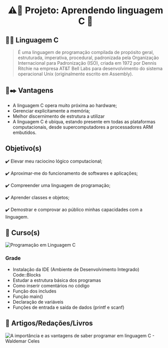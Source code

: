 <h1 align="center">⚠️🚧 Projeto: Aprendendo linguagem C 🚀</h1> 

## :dart::mag_right: Linguagem C </h3>

>É uma linguagem de programação compilada de propósito geral, estruturada, imperativa, procedural, padronizada pela Organização Internacional para Padronização (ISO), criada em 1972 por Dennis Ritchie na empresa AT&T Bell Labs para desenvolvimento do sistema operacional Unix (originalmente escrito em Assembly).

## :ledger::black_nib: Vantagens

* A linguagem C opera muito próxima ao hardware;
* Gerenciar explicitamente a memória;
* Melhor discernimento de estrutura a utilizar
* A linguagem C é ubíqua, estando presente em todas as plataformas computacionais, desde supercomputadores a processadores ARM embutidos.

## Objetivo(s)

<p>✔️ Elevar meu raciocino lógico computacional;</p>
<p>✔️ Aproximar-me do funcionamento de softwares e aplicações;</p>
<p>✔️ Compreender uma linguagem de programação;</p>
<p>✔️ Aprender classes e objetos;</p>
<p>✔️ Demostrar e comprovar ao público minhas capacidades com a linguagem.</p>

## :diamond_shape_with_a_dot_inside: Curso(s)

![Programação em Linguagem C](http://www.bosontreinamentos.com.br/category/programacao-em-linguagem-c/)

### Grade

* Instalação da IDE (Ambiente de Desenvolvimento Integrado) Code::Blocks 
* Estudar a estrutura básica dos programas
* Como inserir comentários no código
* Função dos includes
* Função main()
* Declaração de variáveis 
* Funções de entrada e saída de dados (printf e scanf)

## :link: Artigos/Redações/Livros 

![A importância e as vantagens de saber programar em linguagem C - Waldemar Celes](https://computerworld.com.br/plataformas/importancia-e-vantagens-de-saber-programar-em-linguagem-c/#:~:text=A%20linguagem%20C%20nos%20permite,de%20programa%C3%A7%C3%A3o%20de%20computadores%C2%B2%20%C2%B3)

